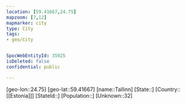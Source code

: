 ```yaml
---
location: [59.41667,24.75]
mapzoom: [7,12] 
mapmarker: city 
type: City
tags:
- geo/City


SpocWebEntityId: 35925
isDeleted: false
confidential: public

---
```

[geo-lon::24.75]
[geo-lat::59.41667]
[name::Tallinn]
[State::]
[Country::[[Estonia]]]
[StateId::]
[Population::]
[Unknown::32]

